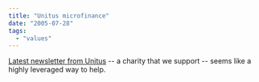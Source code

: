 ```yaml
---
title: "Unitus microfinance"
date: "2005-07-28"
tags: 
  - "values"
---
```


[Latest newsletter from Unitus](http://www.unitus.com/archives/newsletter_July05_archive.htm?nlid=July+27+Newsletter&trackid=t1i2) -- a charity that we support -- seems like a highly leveraged way to help.
